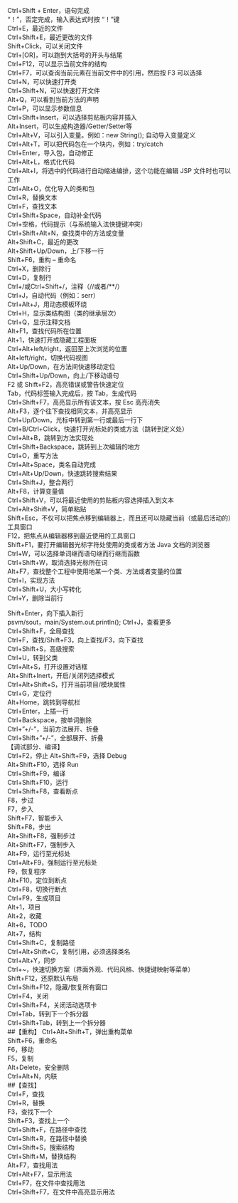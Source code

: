 Ctrl+Shift + Enter，语句完成  
“！”，否定完成，输入表达式时按 “！”键  
Ctrl+E，最近的文件  
Ctrl+Shift+E，最近更改的文件  
Shift+Click，可以关闭文件  
Ctrl+\[OR\]，可以跑到大括号的开头与结尾  
Ctrl+F12，可以显示当前文件的结构  
Ctrl+F7，可以查询当前元素在当前文件中的引用，然后按 F3 可以选择  
Ctrl+N，可以快速打开类  
Ctrl+Shift+N，可以快速打开文件  
Alt+Q，可以看到当前方法的声明  
Ctrl+P，可以显示参数信息  
Ctrl+Shift+Insert，可以选择剪贴板内容并插入  
Alt+Insert，可以生成构造器/Getter/Setter等  
Ctrl+Alt+V，可以引入变量。例如：new String(); 自动导入变量定义  
Ctrl+Alt+T，可以把代码包在一个块内，例如：try/catch  
Ctrl+Enter，导入包，自动修正  
Ctrl+Alt+L，格式化代码  
Ctrl+Alt+I，将选中的代码进行自动缩进编排，这个功能在编辑 JSP 文件时也可以工作  
Ctrl+Alt+O，优化导入的类和包  
Ctrl+R，替换文本  
Ctrl+F，查找文本  
Ctrl+Shift+Space，自动补全代码  
Ctrl+空格，代码提示（与系统输入法快捷键冲突）  
Ctrl+Shift+Alt+N，查找类中的方法或变量  
Alt+Shift+C，最近的更改  
Alt+Shift+Up/Down，上/下移一行  
Shift+F6，重构 – 重命名  
Ctrl+X，删除行  
Ctrl+D，复制行  
Ctrl+/或Ctrl+Shift+/，注释（//或者/**/）  
Ctrl+J，自动代码（例如：serr）  
Ctrl+Alt+J，用动态模板环绕  
Ctrl+H，显示类结构图（类的继承层次）  
Ctrl+Q，显示注释文档  
Alt+F1，查找代码所在位置  
Alt+1，快速打开或隐藏工程面板  
Ctrl+Alt+left/right，返回至上次浏览的位置  
Alt+left/right，切换代码视图  
Alt+Up/Down，在方法间快速移动定位  
Ctrl+Shift+Up/Down，向上/下移动语句  
F2 或 Shift+F2，高亮错误或警告快速定位  
Tab，代码标签输入完成后，按 Tab，生成代码  
Ctrl+Shift+F7，高亮显示所有该文本，按 Esc 高亮消失  
Alt+F3，逐个往下查找相同文本，并高亮显示  
Ctrl+Up/Down，光标中转到第一行或最后一行下  
Ctrl+B/Ctrl+Click，快速打开光标处的类或方法（跳转到定义处）  
Ctrl+Alt+B，跳转到方法实现处  
Ctrl+Shift+Backspace，跳转到上次编辑的地方  
Ctrl+O，重写方法  
Ctrl+Alt+Space，类名自动完成  
Ctrl+Alt+Up/Down，快速跳转搜索结果  
Ctrl+Shift+J，整合两行  
Alt+F8，计算变量值  
Ctrl+Shift+V，可以将最近使用的剪贴板内容选择插入到文本  
Ctrl+Alt+Shift+V，简单粘贴  
Shift+Esc，不仅可以把焦点移到编辑器上，而且还可以隐藏当前（或最后活动的）工具窗口  
F12，把焦点从编辑器移到最近使用的工具窗口  
Shift+F1，要打开编辑器光标字符处使用的类或者方法 Java 文档的浏览器  
Ctrl+W，可以选择单词继而语句继而行继而函数  
Ctrl+Shift+W，取消选择光标所在词  
Alt+F7，查找整个工程中使用地某一个类、方法或者变量的位置  
Ctrl+I，实现方法  
Ctrl+Shift+U，大小写转化  
Ctrl+Y，删除当前行  


Shift+Enter，向下插入新行  
psvm/sout，main/System.out.println(); Ctrl+J，查看更多  
Ctrl+Shift+F，全局查找  
Ctrl+F，查找/Shift+F3，向上查找/F3，向下查找  
Ctrl+Shift+S，高级搜索  
Ctrl+U，转到父类  
Ctrl+Alt+S，打开设置对话框  
Alt+Shift+Inert，开启/关闭列选择模式  
Ctrl+Alt+Shift+S，打开当前项目/模块属性  
Ctrl+G，定位行  
Alt+Home，跳转到导航栏  
Ctrl+Enter，上插一行  
Ctrl+Backspace，按单词删除  
Ctrl+”+/-”，当前方法展开、折叠  
Ctrl+Shift+”+/-”，全部展开、折叠  
【调试部分、编译】  
Ctrl+F2，停止
Alt+Shift+F9，选择 Debug  
Alt+Shift+F10，选择 Run  
Ctrl+Shift+F9，编译  
Ctrl+Shift+F10，运行  
Ctrl+Shift+F8，查看断点  
F8，步过  
F7，步入  
Shift+F7，智能步入  
Shift+F8，步出  
Alt+Shift+F8，强制步过  
Alt+Shift+F7，强制步入  
Alt+F9，运行至光标处  
Ctrl+Alt+F9，强制运行至光标处  
F9，恢复程序  
Alt+F10，定位到断点  
Ctrl+F8，切换行断点  
Ctrl+F9，生成项目  
Alt+1，项目  
Alt+2，收藏  
Alt+6，TODO  
Alt+7，结构  
Ctrl+Shift+C，复制路径  
Ctrl+Alt+Shift+C，复制引用，必须选择类名  
Ctrl+Alt+Y，同步  
Ctrl+~，快速切换方案（界面外观、代码风格、快捷键映射等菜单）  
Shift+F12，还原默认布局  
Ctrl+Shift+F12，隐藏/恢复所有窗口  
Ctrl+F4，关闭  
Ctrl+Shift+F4，关闭活动选项卡  
Ctrl+Tab，转到下一个拆分器  
Ctrl+Shift+Tab，转到上一个拆分器  
##【重构】
Ctrl+Alt+Shift+T，弹出重构菜单  
Shift+F6，重命名  
F6，移动  
F5，复制  
Alt+Delete，安全删除  
Ctrl+Alt+N，内联  
##【查找】  
Ctrl+F，查找  
Ctrl+R，替换  
F3，查找下一个  
Shift+F3，查找上一个  
Ctrl+Shift+F，在路径中查找  
Ctrl+Shift+R，在路径中替换  
Ctrl+Shift+S，搜索结构  
Ctrl+Shift+M，替换结构  
Alt+F7，查找用法  
Ctrl+Alt+F7，显示用法  
Ctrl+F7，在文件中查找用法  
Ctrl+Shift+F7，在文件中高亮显示用法  